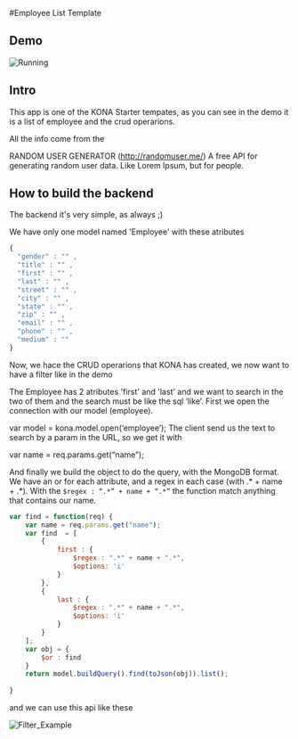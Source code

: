 
#Employee List Template

## Demo

![Running](http://i.imgur.com/ydKaSAm.gif)

## Intro

This app is one of the KONA Starter tempates, as you can see in the demo it is a list of employee and the crud operarions.

All the info come from the

RANDOM USER GENERATOR (http://randomuser.me/)
A free API for generating random user data. Like Lorem Ipsum, but for people.


## How to build the backend

The backend it's very simple, as always ;)

We have only one model named 'Employee' with these atributes

```js
{
  "gender" : "" ,
  "title" : "" ,
  "first" : "" ,
  "last" : "" ,
  "street" : "" ,
  "city" : "" ,
  "state" : "" ,
  "zip" : "" ,
  "email" : "" , 
  "phone" : "" ,
  "medium" : ""
}
```

Now, we hace the CRUD operarions that KONA has created, we now want to have a filter like in the demo

The Employee has 2 atributes 'first' and 'last' and we want to search in the two of them and the search must be like the sql ‘like’.
First we open the connection with our model (employee).

var model = kona.model.open(‘employee’);
The client send us the text to search by a param in the URL, so we get it with

var name = req.params.get(“name”);

And finally we build the object to do the query, with the MongoDB format.
We have an or for each attribute, and a regex in each case (with .* + name + .*).
With the ```$regex : “.*” + name + “.*”``` the function match anything that contains our name.


```js
var find = function(req) {
    var name = req.params.get("name");
    var find  = [
        {
            first : {
                $regex : ".*" + name + ".*",
                $options: 'i'
            }    
        },
        {
            last : {
                $regex : ".*" + name + ".*",
                $options: 'i'
            }    
        }
    ];
    var obj = {
        $or : find
    }
    return model.buildQuery().find(toJson(obj)).list();
    
}
```

and we can use this api like these

![Filter_Example](https://konaproject.files.wordpress.com/2014/11/screen-shot-2014-11-07-at-12-48-43.png?w=1314&h=774)
